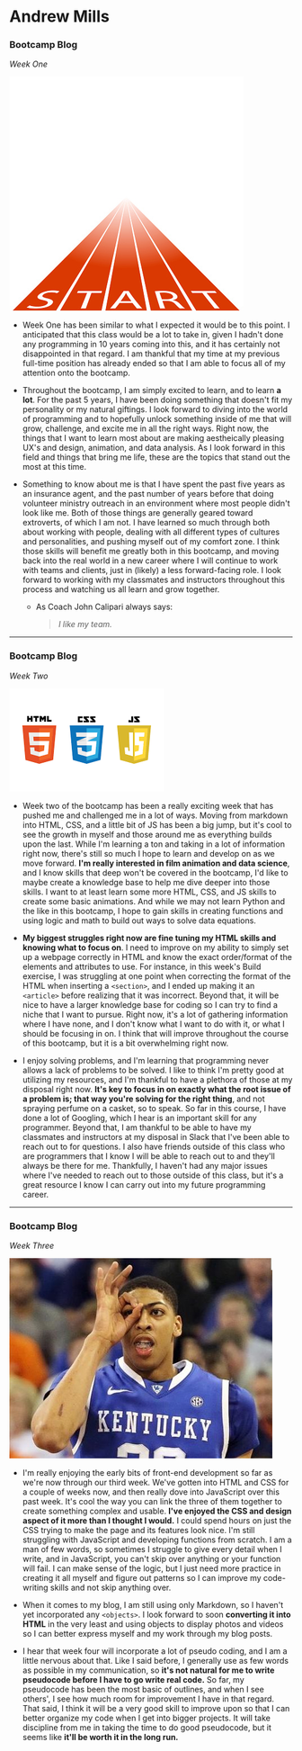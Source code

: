 # **Andrew Mills**
### Bootcamp Blog

*Week One*

![Image of Starting Line](/img/istockphoto-951162450-170667a.jpg)

* Week One has been similar to what I expected it would be to this point. I anticipated that this class would be a lot to take in, given I hadn't done any programming in 10 years coming into this, and it has certainly not disappointed in that regard. I am thankful that my time at my previous full-time position has already ended so that I am able to focus all of my attention onto the bootcamp.
* Throughout the bootcamp, I am simply excited to learn, and to learn **a lot**. For the past 5 years, I have been doing something that doesn't fit my personality or my natural giftings. I look forward to diving into the world of programming and to hopefully unlock something inside of me that will grow, challenge, and excite me in all the right ways. Right now, the things that I want to learn most about are making aestheically pleasing UX's and design, animation, and data analysis. As I look forward in this field and things that bring me life, these are the topics that stand out the most at this time.
* Something to know about me is that I have spent the past five years as an insurance agent, and the past number of years before that doing volunteer ministry outreach in an environment where most people didn't look like me. Both of those things are generally geared toward extroverts, of which I am not. I have learned so much through both about working with people, dealing with all different types of cultures and personalities, and pushing myself out of my comfort zone. I think those skills will benefit me greatly both in this bootcamp, and moving back into the real world in a new career where I will continue to work with teams and clients, just in (likely) a less forward-facing role. I look forward to working with my classmates and instructors throughout this process and watching us all learn and grow together.

  * As Coach John Calipari always says:
    > *I like my team.*
___

### Bootcamp Blog

*Week Two*

![Image of HTML CSS JS logos](/img/htmlcssjs.png)

* Week two of the bootcamp has been a really exciting week that has pushed me and challenged me in a lot of ways. Moving from markdown into HTML, CSS, and a little bit of JS has been a big jump, but it's cool to see the growth in myself and those around me as everything builds upon the last. While I'm learning a ton and taking in a lot of information right now, there's still so much I hope to learn and develop on as we move forward. **I'm really interested in film animation and data science**, and I know skills that deep won't be covered in the bootcamp, I'd like to maybe create a knowledge base to help me dive deeper into those skills. I want to at least learn some more HTML, CSS, and JS skills to create some basic animations. And while we may not learn Python and the like in this bootcamp, I hope to gain skills in creating functions and using logic and math to build out ways to solve data equations.

* **My biggest struggles right now are fine tuning my HTML skills and knowing what to focus on**. I need to improve on my ability to simply set up a webpage correctly in HTML and know the exact order/format of the elements and attributes to use. For instance, in this week's Build exercise, I was struggling at one point when correcting the format of the HTML when inserting a `<section>`, and I ended up making it an `<article>` before realizing that it was incorrect. Beyond that, it will be nice to have a larger knowledge base for coding so I can try to find a niche that I want to pursue. Right now, it's a lot of gathering information where I have none, and I don't know what I want to do with it, or what I should be focusing in on. I think that will improve throughout the course of this bootcamp, but it is a bit overwhelming right now.

* I enjoy solving problems, and I'm learning that programming never allows a lack of problems to be solved. I like to think I'm pretty good at utilizing my resources, and I'm thankful to have a plethora of those at my disposal right now. **It's key to focus in on exactly what the root issue of a problem is; that way you're solving for the right thing**, and not spraying perfume on a casket, so to speak. So far in this course, I have done a lot of Googling, which I hear is an important skill for any programmer. Beyond that, I am thankful to be able to have my classmates and instructors at my disposal in Slack that I've been able to reach out to for questions. I also have friends outside of this class who are programmers that I know I will be able to reach out to and they'll always be there for me. Thankfully, I haven't had any major issues where I've needed to reach out to those outside of this class, but it's a great resource I know I can carry out into my future programming career.
___

### Bootcamp Blog

*Week Three*

![Image of AD 3 Goggles](/img/3goggles.jpg)

* I'm really enjoying the early bits of front-end development so far as we're now through our third week. We've gotten into HTML and CSS for a couple of weeks now, and then really dove into JavaScript over this past week. It's cool the way you can link the three of them together to create something complex and usable. **I've enjoyed the CSS and design aspect of it more than I thought I would.** I could spend hours on just the CSS trying to make the page and its features look nice. I'm still struggling with JavaScript and developing functions from scratch. I am a man of few words, so sometimes I struggle to give every detail when I write, and in JavaScript, you can't skip over anything or your function will fail. I can make sense of the logic, but I just need more practice in creating it all myself and figure out patterns so I can improve my code-writing skills and not skip anything over.

* When it comes to my blog, I am still using only Markdown, so I haven't yet incorporated any `<objects>`. I look forward to soon **converting it into HTML** in the very least and using objects to display photos and videos so I can better express myself and my work through my blog posts.

* I hear that week four will incorporate a lot of pseudo coding, and I am a little nervous about that. Like I said before, I generally use as few words as possible in my communication, so **it's not natural for me to write pseudocode before I have to go write real code.** So far, my pseudocode has been the most basic of outlines, and when I see others', I see how much room for improvement I have in that regard. That said, I think it will be a very good skill to improve upon so that I can better organize my code when I get into bigger projects. It will take discipline from me in taking the time to do good pseudocode, but it seems like **it'll be worth it in the long run.**